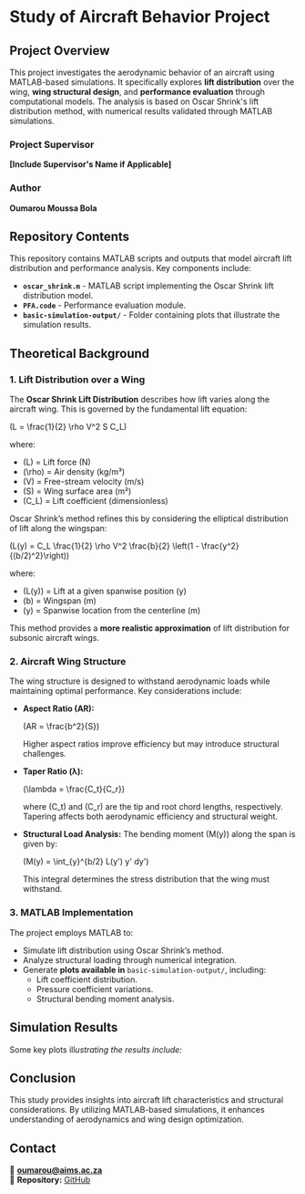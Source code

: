 # Study of Aircraft Behavior Project

## Project Overview

This project investigates the aerodynamic behavior of an aircraft using MATLAB-based simulations. It specifically explores **lift distribution** over the wing, **wing structural design**, and **performance evaluation** through computational models. The analysis is based on Oscar Shrink's lift distribution method, with numerical results validated through MATLAB simulations.

### Project Supervisor

**[Include Supervisor's Name if Applicable]**

### Author

**Oumarou Moussa Bola**

## Repository Contents

This repository contains MATLAB scripts and outputs that model aircraft lift distribution and performance analysis. Key components include:

- **`oscar_shrink.m`** - MATLAB script implementing the Oscar Shrink lift distribution model.
- **`PFA.code`** - Performance evaluation module.
- **`basic-simulation-output/`** - Folder containing plots that illustrate the simulation results.

## Theoretical Background

### 1. Lift Distribution over a Wing

The **Oscar Shrink Lift Distribution** describes how lift varies along the aircraft wing. This is governed by the fundamental lift equation:

\(L = \frac{1}{2} \rho V^2 S C_L\)

where:

- \(L\) = Lift force (N)
- \(\rho\) = Air density (kg/m³)
- \(V\) = Free-stream velocity (m/s)
- \(S\) = Wing surface area (m²)
- \(C_L\) = Lift coefficient (dimensionless)

Oscar Shrink’s method refines this by considering the elliptical distribution of lift along the wingspan:

\(L(y) = C_L \frac{1}{2} \rho V^2 \frac{b}{2} \left(1 - \frac{y^2}{(b/2)^2}\right)\)

where:

- \(L(y)\) = Lift at a given spanwise position \(y\)
- \(b\) = Wingspan (m)
- \(y\) = Spanwise location from the centerline (m)

This method provides a **more realistic approximation** of lift distribution for subsonic aircraft wings.

### 2. Aircraft Wing Structure

The wing structure is designed to withstand aerodynamic loads while maintaining optimal performance. Key considerations include:

- **Aspect Ratio (AR):**

  \(AR = \frac{b^2}{S}\)

  Higher aspect ratios improve efficiency but may introduce structural challenges.

- **Taper Ratio (λ):**

  \(\lambda = \frac{C_t}{C_r}\)

  where \(C_t\) and \(C_r\) are the tip and root chord lengths, respectively. Tapering affects both aerodynamic efficiency and structural weight.

- **Structural Load Analysis:**
  The bending moment \(M(y)\) along the span is given by:

  \(M(y) = \int_{y}^{b/2} L(y') y' dy'\)

  This integral determines the stress distribution that the wing must withstand.

### 3. MATLAB Implementation

The project employs MATLAB to:

- Simulate lift distribution using Oscar Shrink’s method.
- Analyze structural loading through numerical integration.
- Generate **plots available in** `basic-simulation-output/`, including:
  - Lift coefficient distribution.
  - Pressure coefficient variations.
  - Structural bending moment analysis.

## Simulation Results

Some key plots ill*ustrating the results include:*



## Conclusion

This study provides insights into aircraft lift characteristics and structural considerations. By utilizing MATLAB-based simulations, it enhances understanding of aerodynamics and wing design optimization.

## Contact

📧 **[oumarou@aims.ac.za](mailto\:oumarou@aims.ac.za)**\
🔗 **Repository:** [GitHub](https://github.com/OMB227/Study-Of-Aircraft-Behavior-Project.git)

